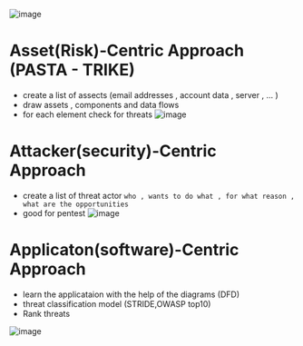 ![image](https://user-images.githubusercontent.com/72389059/208854598-c1641a89-a8fb-4a57-899a-79e46139f0b1.png)


# Asset(Risk)-Centric Approach (PASTA - TRIKE)

  - create a list of assects (email addresses , account data , server , ... )
  - draw assets , components and data flows 
  - for each element check for threats
![image](https://user-images.githubusercontent.com/72389059/208855340-233cc862-ba6e-4ea2-8c8d-b641de317f06.png)

# Attacker(security)-Centric Approach 

  - create a list of threat actor `who , wants to do what , for what reason , what are the opportunities`
  - good for  pentest
  ![image](https://user-images.githubusercontent.com/72389059/209079258-398d16c2-cf6a-461c-9f02-515e58a0f48f.png)

# Applicaton(software)-Centric Approach 

  - learn the applicataion with the help of the diagrams (DFD)
  - threat classification model (STRIDE,OWASP top10)
  - Rank threats
  
  ![image](https://user-images.githubusercontent.com/72389059/209080499-001907da-6c12-4e4e-9a47-900157902899.png)
